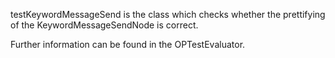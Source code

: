 testKeywordMessageSend is the class which checks whether the prettifying of the KeywordMessageSendNode is correct.

Further information can be found in the OPTestEvaluator.